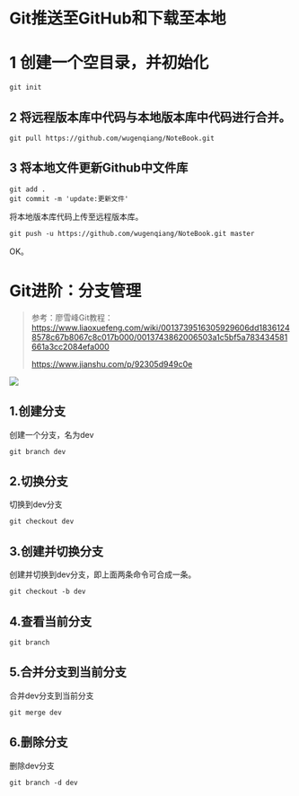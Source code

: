 # Git推送至GitHub和下载至本地

# 1 创建一个空目录，并初始化

```shell
git init
```



## 2 将远程版本库中代码与本地版本库中代码进行合并。

```shell
git pull https://github.com/wugenqiang/NoteBook.git
```



## 3 将本地文件更新Github中文件库

```shell
git add .
git commit -m 'update:更新文件'
```

将本地版本库代码上传至远程版本库。

```shell
git push -u https://github.com/wugenqiang/NoteBook.git master
```

OK。



# Git进阶：分支管理

> 参考：廖雪峰Git教程：https://www.liaoxuefeng.com/wiki/0013739516305929606dd18361248578c67b8067c8c017b000/0013743862006503a1c5bf5a783434581661a3cc2084efa000
>
> https://www.jianshu.com/p/92305d949c0e

![](https://gitee.com/wugenqiang/images/raw/master/image/1632103207035.png)

## 1.创建分支

创建一个分支，名为dev

```
git branch dev
```

## 2.切换分支

切换到dev分支

```
git checkout dev
```

## 3.创建并切换分支

创建并切换到dev分支，即上面两条命令可合成一条。

```
git checkout -b dev
```

## 4.查看当前分支

```
git branch
```

## 5.合并分支到当前分支

合并dev分支到当前分支

```
git merge dev
```

## 6.删除分支

删除dev分支

```
git branch -d dev
```

